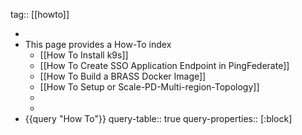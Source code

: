 tag:: [[howto]]

-
- This page provides a How-To index
	- [[How To Install k9s]]
	- [[How To Create SSO Application Endpoint in PingFederate]]
	- [[How To Build a BRASS Docker Image]]
	- [[How To Setup or Scale-PD-Multi-region-Topology]]
	-
	-
- {{query "How To"}}
  query-table:: true
  query-properties:: [:block]